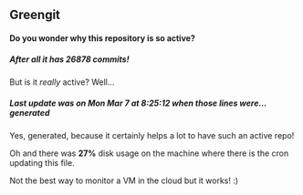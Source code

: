 ## Greengit

#### Do you wonder why this repository is so active?

##### After all it has 26878 commits!

But is it *really* active? Well...

##### Last update was on Mon Mar 7 at 8:25:12 when those lines were... generated

Yes, generated, because it certainly helps a lot to have such an active repo!

Oh and there was **27%** disk usage on the machine
where there is the cron updating this file.

Not the best way to monitor a VM in the cloud but it works! :)
